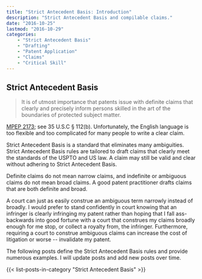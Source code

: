 ```yaml
---
title: "Strict Antecedent Basis: Introduction"
description: "Strict Antecedent Basis and compilable claims."
date: "2016-10-25"
lastmod: "2016-10-29"
categories: 
    - "Strict Antecedent Basis"
    - "Drafting"
    - "Patent Application"
    - "Claims"
    - "Critical Skill"
---
```


## Strict Antecedent Basis

> It is of utmost importance that patents issue with definite claims that clearly and precisely inform persons skilled in the art of the boundaries of protected subject matter.

[MPEP 2173](https://www.uspto.gov/web/offices/pac/mpep/s2173.html); see 35 U.S.C § 112(b). Unfortunately, the English language is too flexible and too complicated for many people to write a clear claim.

Strict Antecedent Basis is a standard that eliminates many ambiguities. Strict Antecedent Basis rules are tailored to draft claims that clearly meet the standards of the USPTO and US law. A claim may still be valid and clear without adhering to Strict Antecedent Basis.

Definite claims do not mean narrow claims, and indefinite or ambiguous claims do not mean broad claims. A good patent practitioner drafts claims that are both definite and broad. 

A court can just as easily construe an ambiguous term narrowly instead of broadly. I would prefer to stand confidently in court knowing that an infringer is clearly infringing my patent rather than hoping that I fall ass-backwards into good fortune with a court that construes my claims broadly enough for me stop, or collect a royalty from, the infringer. Furthermore, requiring a court to construe ambiguous claims can increase the cost of litigation or worse -- invalidate my patent.

The following posts define the Strict Antecedent Basis rules and provide numerous examples. I will update posts and add new posts over time.

{{< list-posts-in-category "Strict Antecedent Basis" >}}
